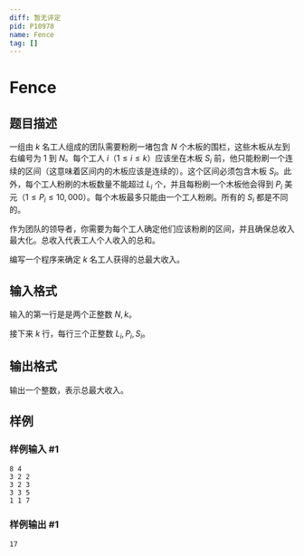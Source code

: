 ```yaml
---
diff: 暂无评定
pid: P10978
name: Fence
tag: []
---
```

# Fence
## 题目描述

一组由 $k$ 名工人组成的团队需要粉刷一堵包含 $N$ 个木板的围栏，这些木板从左到右编号为 $1$ 到 $N$。每个工人 $i$（$1 \leq i \leq k$）应该坐在木板 $S_i$ 前，他只能粉刷一个连续的区间（这意味着区间内的木板应该是连续的）。这个区间必须包含木板 $S_i$。此外，每个工人粉刷的木板数量不能超过 $L_i$ 个，并且每粉刷一个木板他会得到 $P_i$ 美元（$1 \leq P_i \leq 10,000$）。每个木板最多只能由一个工人粉刷。所有的 $S_i$ 都是不同的。

作为团队的领导者，你需要为每个工人确定他们应该粉刷的区间，并且确保总收入最大化。总收入代表工人个人收入的总和。

编写一个程序来确定 $k$ 名工人获得的总最大收入。
## 输入格式

输入的第一行是是两个正整数 $N,k$。

接下来 $k$ 行，每行三个正整数 $L_i,P_i,S_i$。
## 输出格式

输出一个整数，表示总最大收入。
## 样例

### 样例输入 #1
```
8 4
3 2 2
3 2 3
3 3 5
1 1 7 
```
### 样例输出 #1
```
17
```
